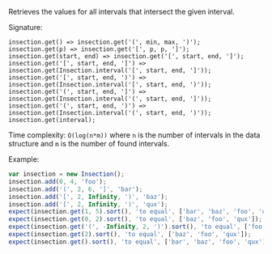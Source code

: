 Retrieves the values for all intervals that intersect the given interval.

Signature:

```js#evaluate:false
insection.get() => insection.get('(', min, max, ')');
insection.get(p) => insection.get('[', p, p, ']');
insection.get(start, end) => insection.get('[', start, end, ']');
insection.get('[', start, end, ']') => insection.get(Insection.interval('[', start, end, ']'));
insection.get('[', start, end, ')') => insection.get(Insection.interval('[', start, end, ')'));
insection.get('(', start, end, ']') => insection.get(Insection.interval('(', start, end, ']'));
insection.get('(', start, end, ')') => insection.get(Insection.interval('(', start, end, ')'));
insection.get(interval);
```

Time complexity: `O(log(n*m))` where `n` is the number of intervals in
the data structure and `m` is the number of found intervals.

Example:

```js
var insection = new Insection();
insection.add(0, 4, 'foo');
insection.add('(', 2, 6, ']', 'bar');
insection.add('[', 2, Infinity, ')', 'baz');
insection.add('[', 2, Infinity, ')', 'qux');
expect(insection.get(1, 5).sort(), 'to equal', ['bar', 'baz', 'foo', 'qux']);
expect(insection.get(0, 2).sort(), 'to equal', ['baz', 'foo', 'qux']);
expect(insection.get('(', -Infinity, 2, ')').sort(), 'to equal', ['foo']);
expect(insection.get(2).sort(), 'to equal', ['baz', 'foo', 'qux']);
expect(insection.get().sort(), 'to equal', ['bar', 'baz', 'foo', 'qux']);
```
